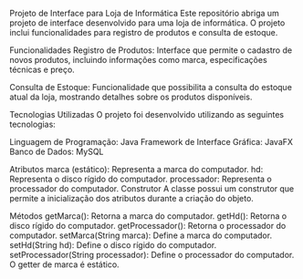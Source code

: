 Projeto de Interface para Loja de Informática
Este repositório abriga um projeto de interface desenvolvido para uma loja de informática. O projeto inclui funcionalidades para registro de produtos e consulta de estoque.

Funcionalidades
Registro de Produtos: Interface que permite o cadastro de novos produtos, incluindo informações como marca, especificações técnicas e preço.

Consulta de Estoque: Funcionalidade que possibilita a consulta do estoque atual da loja, mostrando detalhes sobre os produtos disponíveis.

Tecnologias Utilizadas
O projeto foi desenvolvido utilizando as seguintes tecnologias:

Linguagem de Programação: Java
Framework de Interface Gráfica: JavaFX
Banco de Dados: MySQL

Atributos
marca (estático): Representa a marca do computador.
hd: Representa o disco rígido do computador.
processador: Representa o processador do computador.
Construtor
A classe possui um construtor que permite a inicialização dos atributos durante a criação do objeto.

Métodos
getMarca(): Retorna a marca do computador.
getHd(): Retorna o disco rígido do computador.
getProcessador(): Retorna o processador do computador.
setMarca(String marca): Define a marca do computador.
setHd(String hd): Define o disco rígido do computador.
setProcessador(String processador): Define o processador do computador.
O getter de marca é estático.
